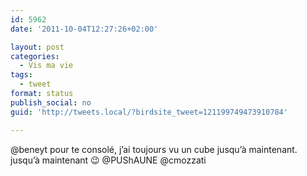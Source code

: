 ```yaml
---
id: 5962
date: '2011-10-04T12:27:26+02:00'

layout: post
categories:
  - Vis ma vie
tags:
  - tweet
format: status
publish_social: no
guid: 'http://tweets.local/?birdsite_tweet=121199749473910784'

---
```


@beneyt pour te consolé, j’ai toujours vu un cube jusqu’à maintenant. jusqu’à maintenant 😉 @PUShAUNE @cmozzati